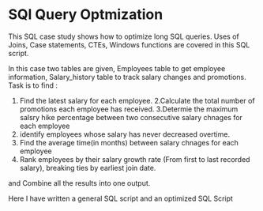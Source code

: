 # SQl Query Optmization
This SQL case study shows how to optimize long SQL queries. Uses of Joins, Case statements, CTEs, Windows functions are covered in this SQL script.

In this case two tables are given, Employees table to get employee information, Salary_history table to track salary changes and promotions. 
Task is to find :
1. Find the latest salary for each employee.
2.Calculate the total number of promotions each employee has received.
3.Determie the maximum salsry hike percentage between two consecutive salary chnages for each employee
4. identify employees whose salary has never decreased overtime.
5. Find the average time(in months) between salary chnages for each employee
6. Rank employees by their salary growth rate (From first to last recorded salary), breaking ties by earliest join date.

and Combine all the results into one output.

Here I have written a general SQL script and an optimized SQL Script

